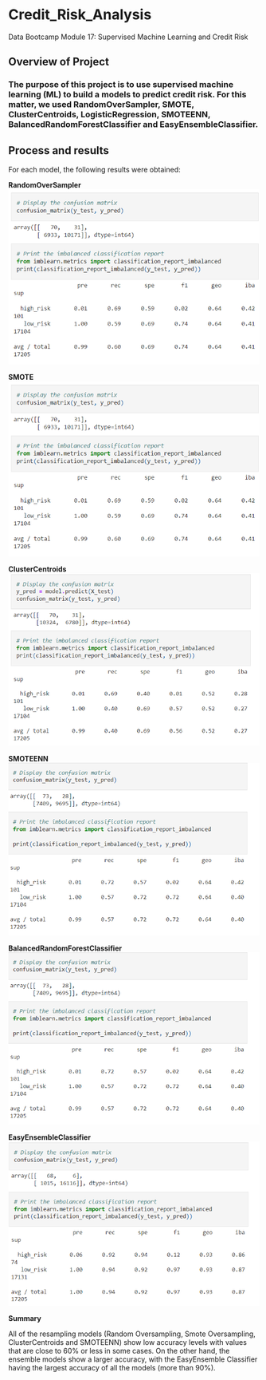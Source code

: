 # Credit_Risk_Analysis
Data Bootcamp Module 17: Supervised Machine Learning and Credit Risk
## Overview of Project

### The purpose of this project is to use supervised machine learning (ML) to build a models to predict credit risk. For this matter, we used RandomOverSampler, SMOTE, ClusterCentroids, LogisticRegression, SMOTEENN, BalancedRandomForestClassifier and EasyEnsembleClassifier.



## Process and results

For each model, the following results were obtained:



**RandomOverSampler**
![This is an image](https://github.com/HansFeddersen/Credit_Risk_Analysis/blob/main/RandomOversampling.png)




**SMOTE**
![This is an image](https://github.com/HansFeddersen/Credit_Risk_Analysis/blob/main/RandomOversampling.png)


**ClusterCentroids**
![This is an image](https://github.com/HansFeddersen/Credit_Risk_Analysis/blob/main/UnderSampling.png)


**SMOTEENN**
![This is an image](https://github.com/HansFeddersen/Credit_Risk_Analysis/blob/main/CombinationSMOTEENN.png)


**BalancedRandomForestClassifier**
![This is an image](https://github.com/HansFeddersen/Credit_Risk_Analysis/blob/main/CombinationSMOTEENN.png)


**EasyEnsembleClassifier**
![This is an image](https://github.com/HansFeddersen/Credit_Risk_Analysis/blob/main/EasyEnsembleClassifier.png)


**Summary**

All of the resampling models (Random Oversampling, Smote Oversampling, ClusterCentroids and SMOTEENN) show low accuracy levels with values that are close to 60% or less in some cases. On the other hand, the ensemble models show a larger accuracy, with the EasyEnsemble Classifier having the largest accuracy of all the models (more than 90%).
